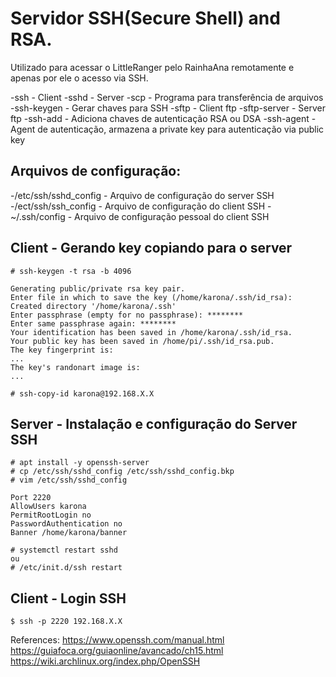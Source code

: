 # Servidor SSH(Secure Shell) and RSA.

 Utilizado para acessar o LittleRanger pelo RainhaAna remotamente e apenas por ele o acesso via SSH.

 -ssh - Client
 -sshd - Server
 -scp - Programa para transferência de arquivos
 -ssh-keygen - Gerar chaves para SSH
 -sftp - Client ftp
 -sftp-server - Server ftp
 -ssh-add - Adiciona chaves de autenticação RSA ou DSA
 -ssh-agent - Agent de autenticação, armazena a private key para autenticação via public key


## Arquivos de configuração:

 -/etc/ssh/sshd_config - Arquivo de configuração do server SSH
 -/ect/ssh/ssh_config - Arquivo de configuração do client SSH
 -~/.ssh/config - Arquivo de configuração pessoal do client SSH



## Client - Gerando key copiando para o server

```
# ssh-keygen -t rsa -b 4096

Generating public/private rsa key pair.
Enter file in which to save the key (/home/karona/.ssh/id_rsa):
Created directory '/home/karona/.ssh'
Enter passphrase (empty for no passphrase): ********
Enter same passphrase again: ********
Your identification has been saved in /home/karona/.ssh/id_rsa.
Your public key has been saved in /home/pi/.ssh/id_rsa.pub.
The key fingerprint is:
...
The key's randonart image is:
...

# ssh-copy-id karona@192.168.X.X
```

## Server - Instalação e configuração do Server SSH

```
# apt install -y openssh-server
# cp /etc/ssh/sshd_config /etc/ssh/sshd_config.bkp
# vim /etc/ssh/sshd_config

Port 2220
AllowUsers karona
PermitRootLogin no
PasswordAuthentication no
Banner /home/karona/banner

# systemctl restart sshd
ou
# /etc/init.d/ssh restart
```

## Client - Login SSH

```
$ ssh -p 2220 192.168.X.X
```

References:
https://www.openssh.com/manual.html
https://guiafoca.org/guiaonline/avancado/ch15.html
https://wiki.archlinux.org/index.php/OpenSSH
